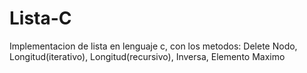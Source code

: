# Lista-C
Implementacion de lista en lenguaje c, con los metodos: Delete Nodo, Longitud(iterativo), Longitud(recursivo), Inversa, Elemento Maximo
